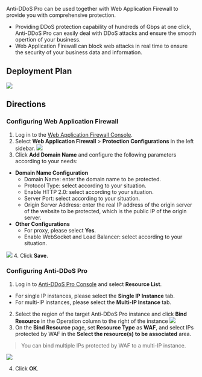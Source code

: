 Anti-DDoS Pro can be used together with Web Application Firewall to provide you with comprehensive protection.
- Providing DDoS protection capability of hundreds of Gbps at one click, Anti-DDoS Pro can easily deal with DDoS attacks and ensure the smooth opertion of your business.
- Web Application Firewall can block web attacks in real time to ensure the security of your business data and information.

## Deployment Plan
![](https://main.qcloudimg.com/raw/69d2ea395db0d6b63f643438b1374b3d.png)

## Directions
### Configuring Web Application Firewall
1. Log in to the [Web Application Firewall Console](https://console.cloud.tencent.com/guanjia/waf/overview).
2. Select **Web Application Firewall** > **Protection Configurations** in the left sidebar.
![](https://main.qcloudimg.com/raw/6101bf0dc7d9b650312e9c17f17b35d1.png)
3. Click **Add Domain Name** and configure the following parameters according to your needs:
 - **Domain Name Configuration**
    - Domain Name: enter the domain name to be protected.
    - Protocol Type: select according to your situation.
    - Enable HTTP 2.0: select according to your situation.
    - Server Port: select according to your situation.
    - Origin Server Address: enter the real IP address of the origin server of the website to be protected, which is the public IP of the origin server.
 - **Other Configurations**
    - For proxy, please select **Yes**.
    - Enable WebSocket and Load Balancer: select according to your situation.

 ![](https://main.qcloudimg.com/raw/b5adbd5c439ccc5dbdef2812215ddcb0.png)
4. Click **Save**.

### Configuring Anti-DDoS Pro
1. Log in to [Anti-DDoS Pro Console](https://console.cloud.tencent.com/dayu/bgp_v2) and select **Resource List**.
 - For single IP instances, please select the **Single IP Instance** tab.
 - For multi-IP instances, please select the **Multi-IP Instance** tab.
2. Select the region of the target Anti-DDoS Pro instance and click **Bind Resource** in the Operation column to the right of the instance
![](https://main.qcloudimg.com/raw/af00e5d231f6073050fe0590ac13d571.png)
3. On the **Bind Resource** page, set **Resource Type** as **WAF**, and select IPs protected by WAF in the **Select the resource(s) to be associated** area. 
 >You can bind multiple IPs protected by WAF to a multi-IP instance.

 ![](https://main.qcloudimg.com/raw/3c185a164c15cc75d084b8ad46752ee4.png)

4. Click **OK**.
